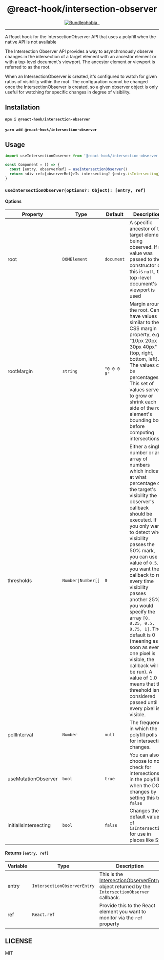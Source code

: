 <h1 align="center">
  @react-hook/intersection-observer
</h1>

<p align="center">
  <a href="https://bundlephobia.com/result?p=@react-hook/intersection-observer" rel="nofollow" class="rich-diff-level-one">
    <img alt="Bundlephobia" src="https://img.shields.io/bundlephobia/minzip/@react-hook/intersection-observer?style=for-the-badge&labelColor=24292e">
  </a>
  <a aria-label="NPM version" href="https://www.npmjs.com/package/@zeit/swr">
    <img alt="" src="https://img.shields.io/npm/v/@react-hook/intersection-observer?style=for-the-badge&labelColor=24292e">
  </a>
  <a aria-label="License" href="https://github.com/zeit/swr/blob/master/LICENSE">
    <img alt="" src="https://img.shields.io/npm/l/@react-hook/intersection-observer?style=for-the-badge&labelColor=24292e">
  </a>
</p>

---

A React hook for the IntersectionObserver API that uses a polyfill when the native API is not available

The Intersection Observer API provides a way to asynchronously observe changes in
the intersection of a target element with an ancestor element or with a top-level document's viewport. The ancestor
element or viewport is referred to as the root.

When an IntersectionObserver is created, it's configured to watch for given ratios of visibility within the root. The
configuration cannot be changed once the IntersectionObserver is created, so a given observer object is only useful for
watching for specific changes in degree of visibility.

## Installation

#### `npm i @react-hook/intersection-observer`

#### `yarn add @react-hook/intersection-observer`

## Usage

```js
import useIntersectionObserver from '@react-hook/intersection-observer'

const Component = () => {
  const [entry, observerRef] = useIntersectionObserver()
  return <div ref={observerRef}>Is intersecting? {entry.isIntersecting}</div>
}
```

### `useIntersectionObserver(options?: Object): [entry, ref]`

#### Options

| Property              | Type                              | Default     | Description                                                                                                                                                                                                                                                                                                                                                                                                                                                                                                                                                                    |
| --------------------- | --------------------------------- | ----------- | ------------------------------------------------------------------------------------------------------------------------------------------------------------------------------------------------------------------------------------------------------------------------------------------------------------------------------------------------------------------------------------------------------------------------------------------------------------------------------------------------------------------------------------------------------------------------------ |
| root                  | `DOMElement`                      | `document`  | A specific ancestor of the target element being observed. If no value was passed to the constructor or this is `null`, the top-level document's viewport is used                                                                                                                                                                                                                                                                                                                                                                                                               |
| rootMargin            | `string`                          | `"0 0 0 0"` | Margin around the root. Can have values similar to the CSS margin property, e.g. "10px 20px 30px 40px" (top, right, bottom, left). The values can be percentages. This set of values serves to grow or shrink each side of the root element's bounding box before computing intersections.                                                                                                                                                                                                                                                                                     |
| thresholds            | <code>Number&#124;Number[]</code> | `0`         | Either a single number or an array of numbers which indicate at what percentage of the target's visibility the observer's callback should be executed. If you only want to detect when visibility passes the 50% mark, you can use a value of `0.5`. If you want the callback to run every time visibility passes another 25%, you would specify the array `[0, 0.25, 0.5, 0.75, 1]`. The default is 0 (meaning as soon as even one pixel is visible, the callback will be run). A value of 1.0 means that the threshold isn't considered passed until every pixel is visible. |
| pollInterval          | `Number`                          | `null`      | The frequency in which the polyfill polls for intersection changes.                                                                                                                                                                                                                                                                                                                                                                                                                                                                                                            |
| useMutationObserver   | `bool`                            | `true`      | You can also choose to not check for intersections in the polyfill when the DOM changes by setting this to `false`                                                                                                                                                                                                                                                                                                                                                                                                                                                             |
| initialIsIntersecting | `bool`                            | `false`     | Changes the default value of `isIntersecting` for use in places like SSR                                                                                                                                                                                                                                                                                                                                                                                                                                                                                                       |

#### Returns `[entry, ref]`

| Variable | Type                        | Description                                                                                                                                                                 |
| -------- | --------------------------- | --------------------------------------------------------------------------------------------------------------------------------------------------------------------------- |
| entry    | `IntersectionObserverEntry` | This is the [IntersectionObserverEntry](https://developer.mozilla.org/en-US/docs/Web/API/IntersectionObserverEntry) object returned by the `IntersectionObserver` callback. |
| ref      | `React.ref`                 | Provide this to the React element you want to monitor via the `ref` property                                                                                                |

## LICENSE

MIT
